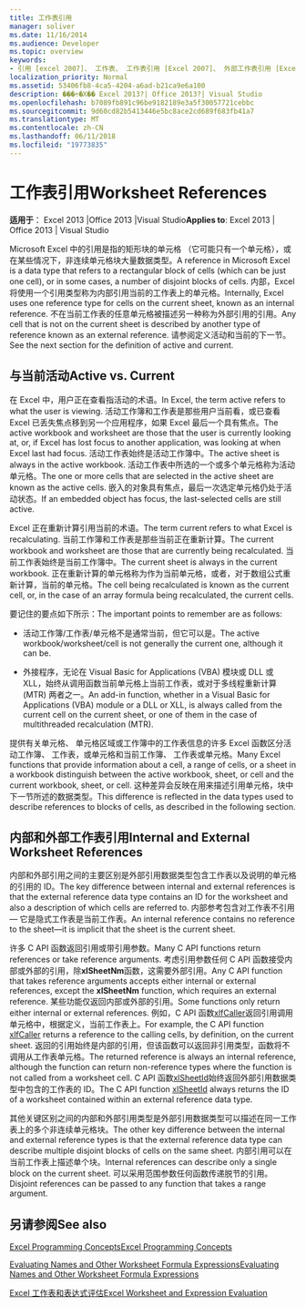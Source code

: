 ```yaml
---
title: 工作表引用
manager: soliver
ms.date: 11/16/2014
ms.audience: Developer
ms.topic: overview
keywords:
- 引用 [excel 2007]、 工作表、 工作表引用 [Excel 2007]、 外部工作表引用 [Excel 2007]、 活动工作表 [Excel 2007]、 当前工作表 [Excel 2007]、 内部的工作表引用 [Excel 2007]
localization_priority: Normal
ms.assetid: 53406fb8-4ca5-4204-a6ad-b21ca9e6a100
description: ���÷�Χ�� Excel 2013?| Office 2013?| Visual Studio
ms.openlocfilehash: b7089fb891c96be9182189e3a5f30057721cebbc
ms.sourcegitcommit: 9d60cd82b5413446e5bc8ace2cd689f683fb41a7
ms.translationtype: MT
ms.contentlocale: zh-CN
ms.lasthandoff: 06/11/2018
ms.locfileid: "19773835"
---
```

# <a name="worksheet-references"></a><span data-ttu-id="870b8-104">工作表引用</span><span class="sxs-lookup"><span data-stu-id="870b8-104">Worksheet References</span></span>

 <span data-ttu-id="870b8-105">**适用于**： Excel 2013 |Office 2013 |Visual Studio</span><span class="sxs-lookup"><span data-stu-id="870b8-105">**Applies to**: Excel 2013 | Office 2013 | Visual Studio</span></span> 
  
<span data-ttu-id="870b8-106">Microsoft Excel 中的引用是指的矩形块的单元格 （它可能只有一个单元格），或在某些情况下，非连续单元格块大量数据类型。</span><span class="sxs-lookup"><span data-stu-id="870b8-106">A reference in Microsoft Excel is a data type that refers to a rectangular block of cells (which can be just one cell), or in some cases, a number of disjoint blocks of cells.</span></span> <span data-ttu-id="870b8-107">内部，Excel 将使用一个引用类型称为内部引用当前的工作表上的单元格。</span><span class="sxs-lookup"><span data-stu-id="870b8-107">Internally, Excel uses one reference type for cells on the current sheet, known as an internal reference.</span></span> <span data-ttu-id="870b8-108">不在当前工作表的任意单元格被描述另一种称为外部引用的引用。</span><span class="sxs-lookup"><span data-stu-id="870b8-108">Any cell that is not on the current sheet is described by another type of reference known as an external reference.</span></span> <span data-ttu-id="870b8-109">请参阅定义活动和当前的下一节。</span><span class="sxs-lookup"><span data-stu-id="870b8-109">See the next section for the definition of active and current.</span></span>
  
## <a name="active-vs-current"></a><span data-ttu-id="870b8-110">与当前活动</span><span class="sxs-lookup"><span data-stu-id="870b8-110">Active vs. Current</span></span>

<span data-ttu-id="870b8-111">在 Excel 中，用户正在查看指活动的术语。</span><span class="sxs-lookup"><span data-stu-id="870b8-111">In Excel, the term active refers to what the user is viewing.</span></span> <span data-ttu-id="870b8-112">活动工作簿和工作表是那些用户当前看，或已查看 Excel 已丢失焦点移到另一个应用程序，如果 Excel 最后一个具有焦点。</span><span class="sxs-lookup"><span data-stu-id="870b8-112">The active workbook and worksheet are those that the user is currently looking at, or, if Excel has lost focus to another application, was looking at when Excel last had focus.</span></span> <span data-ttu-id="870b8-113">活动工作表始终是活动工作簿中。</span><span class="sxs-lookup"><span data-stu-id="870b8-113">The active sheet is always in the active workbook.</span></span> <span data-ttu-id="870b8-114">活动工作表中所选的一个或多个单元格称为活动单元格。</span><span class="sxs-lookup"><span data-stu-id="870b8-114">The one or more cells that are selected in the active sheet are known as the active cells.</span></span> <span data-ttu-id="870b8-115">嵌入的对象具有焦点，最后一次选定单元格仍处于活动状态。</span><span class="sxs-lookup"><span data-stu-id="870b8-115">If an embedded object has focus, the last-selected cells are still active.</span></span> 
  
<span data-ttu-id="870b8-116">Excel 正在重新计算引用当前的术语。</span><span class="sxs-lookup"><span data-stu-id="870b8-116">The term current refers to what Excel is recalculating.</span></span> <span data-ttu-id="870b8-117">当前工作簿和工作表是那些当前正在重新计算。</span><span class="sxs-lookup"><span data-stu-id="870b8-117">The current workbook and worksheet are those that are currently being recalculated.</span></span> <span data-ttu-id="870b8-118">当前工作表始终是当前工作簿中。</span><span class="sxs-lookup"><span data-stu-id="870b8-118">The current sheet is always in the current workbook.</span></span> <span data-ttu-id="870b8-119">正在重新计算的单元格称为作为当前单元格，或者，对于数组公式重新计算，当前的单元格。</span><span class="sxs-lookup"><span data-stu-id="870b8-119">The cell being recalculated is known as the current cell, or, in the case of an array formula being recalculated, the current cells.</span></span> 
  
<span data-ttu-id="870b8-120">要记住的要点如下所示：</span><span class="sxs-lookup"><span data-stu-id="870b8-120">The important points to remember are as follows:</span></span>
  
- <span data-ttu-id="870b8-121">活动工作簿/工作表/单元格不是通常当前，但它可以是。</span><span class="sxs-lookup"><span data-stu-id="870b8-121">The active workbook/worksheet/cell is not generally the current one, although it can be.</span></span>
    
- <span data-ttu-id="870b8-122">外接程序，无论在 Visual Basic for Applications (VBA) 模块或 DLL 或 XLL，始终从调用函数当前单元格上当前工作表，或对于多线程重新计算 (MTR) 两者之一。</span><span class="sxs-lookup"><span data-stu-id="870b8-122">An add-in function, whether in a Visual Basic for Applications (VBA) module or a DLL or XLL, is always called from the current cell on the current sheet, or one of them in the case of multithreaded recalculation (MTR).</span></span>
    
<span data-ttu-id="870b8-123">提供有关单元格、 单元格区域或工作簿中的工作表信息的许多 Excel 函数区分活动工作簿、 工作表，或单元格和当前工作簿、 工作表或单元格。</span><span class="sxs-lookup"><span data-stu-id="870b8-123">Many Excel functions that provide information about a cell, a range of cells, or a sheet in a workbook distinguish between the active workbook, sheet, or cell and the current workbook, sheet, or cell.</span></span> <span data-ttu-id="870b8-124">这种差异会反映在用来描述引用单元格，块中下一节所述的数据类型。</span><span class="sxs-lookup"><span data-stu-id="870b8-124">This difference is reflected in the data types used to describe references to blocks of cells, as described in the following section.</span></span>
  
## <a name="internal-and-external-worksheet-references"></a><span data-ttu-id="870b8-125">内部和外部工作表引用</span><span class="sxs-lookup"><span data-stu-id="870b8-125">Internal and External Worksheet References</span></span>

<span data-ttu-id="870b8-126">内部和外部引用之间的主要区别是外部引用数据类型包含工作表以及说明的单元格的引用的 ID。</span><span class="sxs-lookup"><span data-stu-id="870b8-126">The key difference between internal and external references is that the external reference data type contains an ID for the worksheet and also a description of which cells are referred to.</span></span> <span data-ttu-id="870b8-127">内部参考包含对工作表不引用 — 它是隐式工作表是当前工作表。</span><span class="sxs-lookup"><span data-stu-id="870b8-127">An internal reference contains no reference to the sheet—it is implicit that the sheet is the current sheet.</span></span> 
  
<span data-ttu-id="870b8-128">许多 C API 函数返回引用或带引用参数。</span><span class="sxs-lookup"><span data-stu-id="870b8-128">Many C API functions return references or take reference arguments.</span></span> <span data-ttu-id="870b8-129">考虑引用参数任何 C API 函数接受内部或外部的引用，除**xlSheetNm**函数，这需要外部引用。</span><span class="sxs-lookup"><span data-stu-id="870b8-129">Any C API function that takes reference arguments accepts either internal or external references, except the **xlSheetNm** function, which requires an external reference.</span></span> <span data-ttu-id="870b8-130">某些功能仅返回内部或外部的引用。</span><span class="sxs-lookup"><span data-stu-id="870b8-130">Some functions only return either internal or external references.</span></span> <span data-ttu-id="870b8-131">例如，C API 函数[xlfCaller](xlfcaller.md)返回引用调用单元格中，根据定义，当前工作表上。</span><span class="sxs-lookup"><span data-stu-id="870b8-131">For example, the C API function [xlfCaller](xlfcaller.md) returns a reference to the calling cells, by definition, on the current sheet.</span></span> <span data-ttu-id="870b8-132">返回的引用始终是内部的引用，但该函数可以返回非引用类型，函数将不调用从工作表单元格。</span><span class="sxs-lookup"><span data-stu-id="870b8-132">The returned reference is always an internal reference, although the function can return non-reference types where the function is not called from a worksheet cell.</span></span> <span data-ttu-id="870b8-133">C API 函数[xlSheetId](xlsheetid.md)始终返回外部引用数据类型中包含的工作表的 ID。</span><span class="sxs-lookup"><span data-stu-id="870b8-133">The C API function [xlSheetId](xlsheetid.md) always returns the ID of a worksheet contained within an external reference data type.</span></span> 
  
<span data-ttu-id="870b8-134">其他关键区别之间的内部和外部引用类型是外部引用数据类型可以描述在同一工作表上的多个非连续单元格块。</span><span class="sxs-lookup"><span data-stu-id="870b8-134">The other key difference between the internal and external reference types is that the external reference data type can describe multiple disjoint blocks of cells on the same sheet.</span></span> <span data-ttu-id="870b8-135">内部引用可以在当前工作表上描述单个块。</span><span class="sxs-lookup"><span data-stu-id="870b8-135">Internal references can describe only a single block on the current sheet.</span></span> <span data-ttu-id="870b8-136">可以采用范围参数任何函数传递脱节的引用。</span><span class="sxs-lookup"><span data-stu-id="870b8-136">Disjoint references can be passed to any function that takes a range argument.</span></span>
  
## <a name="see-also"></a><span data-ttu-id="870b8-137">另请参阅</span><span class="sxs-lookup"><span data-stu-id="870b8-137">See also</span></span>



[<span data-ttu-id="870b8-138">Excel Programming Concepts</span><span class="sxs-lookup"><span data-stu-id="870b8-138">Excel Programming Concepts</span></span>](excel-programming-concepts.md)
  
[<span data-ttu-id="870b8-139">Evaluating Names and Other Worksheet Formula Expressions</span><span class="sxs-lookup"><span data-stu-id="870b8-139">Evaluating Names and Other Worksheet Formula Expressions</span></span>](evaluating-names-and-other-worksheet-formula-expressions.md)
  
[<span data-ttu-id="870b8-140">Excel 工作表和表达式评估</span><span class="sxs-lookup"><span data-stu-id="870b8-140">Excel Worksheet and Expression Evaluation</span></span>](excel-worksheet-and-expression-evaluation.md)


